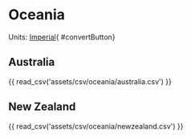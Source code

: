 # Oceania

Units: [Imperial](#imperial){ #convertButton}


## Australia

{{ read_csv('assets/csv/oceania/australia.csv') }}

## New Zealand

{{ read_csv('assets/csv/oceania/newzealand.csv') }}
